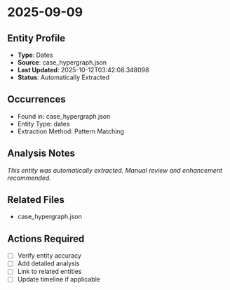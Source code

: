 # 2025-09-09

## Entity Profile
- **Type**: Dates
- **Source**: case_hypergraph.json
- **Last Updated**: 2025-10-12T03:42:08.348098
- **Status**: Automatically Extracted

## Occurrences
- Found in: case_hypergraph.json
- Entity Type: dates
- Extraction Method: Pattern Matching

## Analysis Notes
*This entity was automatically extracted. Manual review and enhancement recommended.*

## Related Files
- case_hypergraph.json

## Actions Required
- [ ] Verify entity accuracy
- [ ] Add detailed analysis
- [ ] Link to related entities
- [ ] Update timeline if applicable
